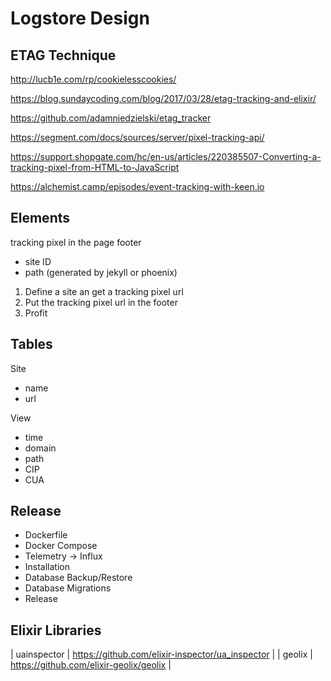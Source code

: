 # Logstore Design

## ETAG Technique

http://lucb1e.com/rp/cookielesscookies/

https://blog.sundaycoding.com/blog/2017/03/28/etag-tracking-and-elixir/

https://github.com/adamniedzielski/etag_tracker

https://segment.com/docs/sources/server/pixel-tracking-api/

https://support.shopgate.com/hc/en-us/articles/220385507-Converting-a-tracking-pixel-from-HTML-to-JavaScript

https://alchemist.camp/episodes/event-tracking-with-keen.io

## Elements

tracking pixel in the page footer
- site ID
- path (generated by jekyll or phoenix)

1. Define a site an get a tracking pixel url
2. Put the tracking pixel url in the footer 
3. Profit

## Tables

Site
- name
- url

View
- time
- domain
- path
- CIP
- CUA

## Release

- Dockerfile
- Docker Compose
- Telemetry -> Influx
- Installation
- Database Backup/Restore
- Database Migrations
- Release

## Elixir Libraries

| uainspector | https://github.com/elixir-inspector/ua_inspector |
| geolix      | https://github.com/elixir-geolix/geolix          |

